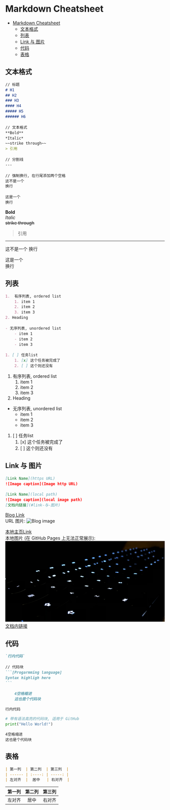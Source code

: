 # Markdown Cheatsheet

- [Markdown Cheatsheet](#markdown-cheatsheet)
  - [文本格式](#文本格式)
  - [列表](#列表)
  - [Link 与 图片](#link-与-图片)
  - [代码](#代码)
  - [表格](#表格)

## 文本格式

```Markdown
// 标题
# H1
## H2
### H3
#### H4
##### H5
###### H6

// 文本格式
**Bold**
*Italic*
~~strike through~~
> 引用

// 分割线
---

// 强制换行, 在行尾添加两个空格
这不是一个
换行

这是一个  
换行
```

**Bold**  
*Italic*  
~~strike through~~  
> 引用  

---

这不是一个
换行

这是一个  
换行

## 列表

```Markdown
1.  有序列表, ordered list
    1. item 1
    2. item 2
    3. item 3
2. Heading

- 无序列表, unordered list
    - item 1
    - item 2
    - item 3

1. [ ] 任务list
    1. [x] 这个任务被完成了
    2. [ ] 这个则还没有
```

1. 有序列表, ordered list
    1. item 1
    2. item 2
    3. item 3
2. Heading

- 无序列表, unordered list
  - item 1
  - item 2
  - item 3
  
1. [ ] 任务list
    1. [x] 这个任务被完成了
    2. [ ] 这个则还没有

## Link 与 图片

```Markdown
[Link Name](https URL)
![Image caption](Image http URL)

[Link Name](local path)
![Image caption](local image path)
[文档内链接](#link-与-图片)
```

[Blog Link](http://blog.thexyzlab.studio/)  
URL 图片:
![Blog image](https://blog.thexyzlab.studio/content/images/size/w2000/2021/06/Background.png)

[本地主页Link](/index.md)  
本地图片 (在 GitHub Pages 上无法正常展示):
![本地图片](/assets/WASDE%20CODE%20V3.jpg)  
[文档内链接](#link-与-图片)

## 代码

````Markdown
`行内代码`

// 代码块
```[Progarmming language]
Syntax highligh here
```

    4空格缩进
    这也是个代码块

````

`行内代码`

```Python
# 带有语法高亮的代码块, 适用于 GitHub
print("Hello World!")
```

    4空格缩进
    这也是个代码块

## 表格

```Markdown
| 第一列  | 第二列  | 第三列  |
| ------ | :----: | -----: |
| 左对齐  |  居中   | 右对齐  |
```

| 第一列  | 第二列  | 第三列  |
| ------ | :----: | -----: |
| 左对齐  |  居中   | 右对齐  |
